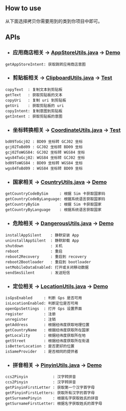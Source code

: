 ## How to use

从下面选择拷贝你需要用到的类到你项目中即可。


## APIs


* ### 应用商店相关 -> [AppStoreUtils.java][appStore.java] -> [Demo][appStore.demo]
```
getAppStoreIntent: 获取跳转应用商店意图
```

* ### 剪贴板相关 -> [ClipboardUtils.java][clipboard.java] -> [Test][clipboard.test]
```
copyText  : 复制文本到剪贴板
getText   : 获取剪贴板的文本
copyUri   : 复制 uri 到剪贴板
getUri    : 获取剪贴板的 uri
copyIntent: 复制意图到剪贴板
getIntent : 获取剪贴板的意图
```

* ### 坐标转换相关 -> [CoordinateUtils.java][coordinate.java] -> [Test][coordinate.test]
```
bd09ToGcj02 : BD09 坐标转 GCJ02 坐标
gcj02ToBd09 : GCJ02 坐标转 BD09 坐标
gcj02ToWGS84: GCJ02 坐标转 WGS84 坐标
wgs84ToGcj02: WGS84 坐标转 GCJ02 坐标
bd09ToWGS84 : BD09 坐标转 WGS84 坐标
wgs84ToBd09 : WGS84 坐标转 BD09 坐标
```

* ### 国家相关 -> [CountryUtils.java][country.java] -> [Demo][country.demo]
```
getCountryCodeBySim     : 根据 Sim 卡获取国家码
getCountryCodeByLanguage: 根据系统语言获取国家码
getCountryBySim         : 根据 Sim 卡获取国家
getCountryByLanguage    : 根据系统语言获取国家
```

* ### 危险相关 -> [DangerousUtils.java][dangerous.java] -> [Demo][dangerous.demo]
```
installAppSilent    : 静默安装 App
uninstallAppSilent  : 静默卸载 App
shutdown            : 关机
reboot              : 重启
reboot2Recovery     : 重启到 recovery
reboot2Bootloader   : 重启到 bootloader
setMobileDataEnabled: 打开或关闭移动数据
sendSmsSilent       : 发送短信
```

* ### 定位相关 -> [LocationUtils.java][location.java] -> [Demo][location.demo]
```
isGpsEnabled     : 判断 Gps 是否可用
isLocationEnabled: 判断定位是否可用
openGpsSettings  : 打开 Gps 设置界面
register         : 注册
unregister       : 注销
getAddress       : 根据经纬度获取地理位置
getCountryName   : 根据经纬度获取所在国家
getLocality      : 根据经纬度获取所在地
getStreet        : 根据经纬度获取所在街道
isBetterLocation : 是否更好的位置
isSameProvider   : 是否相同的提供者
```

* ### 拼音相关 -> [PinyinUtils.java][pinyin.java] -> [Demo][pinyin.demo]
```
ccs2Pinyin           : 汉字转拼音
ccs2Pinyin           : 汉字转拼音
getPinyinFirstLetter : 获取第一个汉字首字母
getPinyinFirstLetters: 获取所有汉字的首字母
getSurnamePinyin     : 根据名字获取姓氏的拼音
getSurnameFirstLetter: 根据名字获取姓氏的首字母
```



[appStore.java]: https://github.com/Blankj/AndroidUtilCode/blob/master/lib/subutil/src/main/java/com/blankj/subutil/util/AppStoreUtils.java
[appStore.demo]: https://github.com/Blankj/AndroidUtilCode/blob/master/feature/subutil/pkg/src/main/java/com/blankj/subutil/pkg/feature/appStore/AppStoreActivity.kt

[clipboard.java]: https://github.com/Blankj/AndroidUtilCode/blob/master/lib/subutil/src/main/java/com/blankj/subutil/util/ClipboardUtils.java
[clipboard.test]: https://github.com/Blankj/AndroidUtilCode/blob/master/lib/subutil/src/test/java/com/blankj/subutil/util/ClipboardUtilsTest.java

[coordinate.java]: https://github.com/Blankj/AndroidUtilCode/blob/master/lib/subutil/src/main/java/com/blankj/subutil/util/CoordinateUtils.java
[coordinate.test]: https://github.com/Blankj/AndroidUtilCode/blob/master/lib/subutil/src/test/java/com/blankj/subutil/util/CoordinateUtilsTest.java

[country.java]: https://github.com/Blankj/AndroidUtilCode/blob/master/lib/subutil/src/main/java/com/blankj/subutil/util/CountryUtils.java
[country.demo]: https://github.com/Blankj/AndroidUtilCode/blob/master/feature/subutil/pkg/src/main/java/com/blankj/subutil/pkg/feature/country/CountryActivity.kt

[dangerous.java]: https://github.com/Blankj/AndroidUtilCode/blob/master/lib/subutil/src/main/java/com/blankj/subutil/util/DangerousUtils.java
[dangerous.demo]: https://github.com/Blankj/AndroidUtilCode/blob/master/feature/subutil/pkg/src/main/java/com/blankj/subutil/pkg/feature/dangerous/DangerousActivity.kt

[location.java]: https://github.com/Blankj/AndroidUtilCode/blob/master/lib/subutil/src/main/java/com/blankj/subutil/util/LocationUtils.java
[location.demo]: https://github.com/Blankj/AndroidUtilCode/blob/master/feature/subutil/pkg/src/main/java/com/blankj/subutil/pkg/feature/location/LocationActivity.kt

[pinyin.java]: https://github.com/Blankj/AndroidUtilCode/blob/master/lib/subutil/src/main/java/com/blankj/subutil/util/PinyinUtils.java
[pinyin.demo]: https://github.com/Blankj/AndroidUtilCode/blob/master/feature/subutil/pkg/src/main/java/com/blankj/subutil/pkg/feature/pinyin/PinyinActivity.kt
